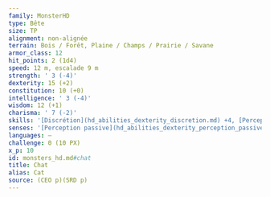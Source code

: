 ```yaml
---
family: MonsterHD
type: Bête
size: TP
alignment: non-alignée
terrain: Bois / Forêt, Plaine / Champs / Prairie / Savane
armor_class: 12
hit_points: 2 (1d4)
speed: 12 m, escalade 9 m
strength: ' 3 (-4)'
dexterity: 15 (+2)
constitution: 10 (+0)
intelligence: ' 3 (-4)'
wisdom: 12 (+1)
charisma: ' 7 (-2)'
skills: '[Discrétion](hd_abilities_dexterity_discretion.md) +4, [Perception](hd_abilities_wisdom_perception.md) +3'
senses: '[Perception passive](hd_abilities_dexterity_perception_passive.md) 13'
languages: —
challenge: 0 (10 PX)
x_p: 10
id: monsters_hd.md#chat
title: Chat
alias: Cat
source: (CEO p)(SRD p)
---
```


